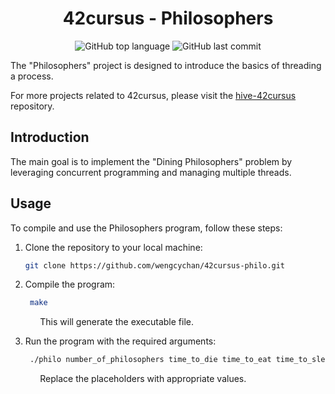 <h1 align="center">42cursus - Philosophers</h1>

<p align="center">
	<img alt="GitHub top language" src="https://img.shields.io/github/languages/top/wengcychan/42cursus-philo?style=plastic&color=blue&label=C%20language&logo=42"/>
	<img alt="GitHub last commit" src="https://img.shields.io/github/last-commit/wengcychan/42cursus-philo?style=plastic&color=green&logo=42"/>
</p>

The "Philosophers" project is designed to introduce the basics of threading a process.

For more projects related to 42cursus, please visit the [hive-42cursus](https://github.com/wengcychan/hive-42cursus.git) repository.

## Introduction

The main goal is to implement the "Dining Philosophers" problem by leveraging concurrent programming and managing multiple threads.

## Usage

To compile and use the Philosophers program, follow these steps:

1. Clone the repository to your local machine:

   ```bash
   git clone https://github.com/wengcychan/42cursus-philo.git
	```

2. Compile the program:

   ```bash
	make
	```
&nbsp;&nbsp;&nbsp;&nbsp;&nbsp;&nbsp;&nbsp;&nbsp;&nbsp;&nbsp;&nbsp; This will generate the executable file.

3. Run the program with the required arguments:

   ```bash
	./philo number_of_philosophers time_to_die time_to_eat time_to_sleep [number_of_times_each_philosopher_must_eat]
	```
&nbsp;&nbsp;&nbsp;&nbsp;&nbsp;&nbsp;&nbsp;&nbsp;&nbsp;&nbsp;&nbsp; Replace the placeholders with appropriate values.
